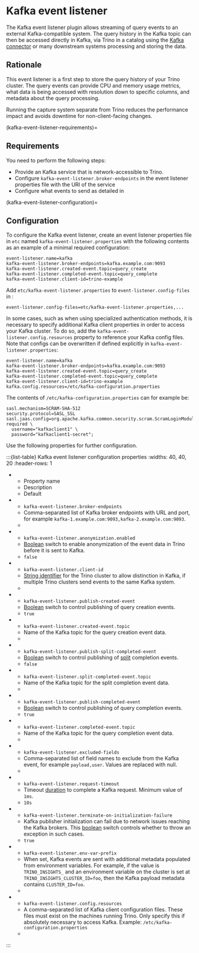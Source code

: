 # Kafka event listener

The Kafka event listener plugin allows streaming of query events to an external
Kafka-compatible system. The query history in the Kafka topic can then be
accessed directly in Kafka, via Trino in a catalog using the [Kafka
connector](/connector/kafka) or many downstream systems processing and storing
the data.

## Rationale

This event listener is a first step to store the query history of your Trino
cluster. The query events can provide CPU and memory usage metrics, what data is
being accessed with resolution down to specific columns, and metadata about the
query processing.

Running the capture system separate from Trino reduces the performance impact
and avoids downtime for non-client-facing changes.

(kafka-event-listener-requirements)=
## Requirements

You need to perform the following steps:

- Provide an Kafka service that is network-accessible to Trino.
- Configure `kafka-event-listener.broker-endpoints` in the event listener
  properties file with the URI of the service
- Configure what events to send as detailed
  in [](kafka-event-listener-configuration)

(kafka-event-listener-configuration)=
## Configuration

To configure the Kafka event listener, create an event listener properties
file in `etc` named `kafka-event-listener.properties` with the following
contents as an example of a minimal required configuration:

```properties
event-listener.name=kafka
kafka-event-listener.broker-endpoints=kafka.example.com:9093
kafka-event-listener.created-event.topic=query_create
kafka-event-listener.completed-event.topic=query_complete
kafka-event-listener.client-id=trino-example
```

Add `etc/kafka-event-listener.properties` to `event-listener.config-files`
in [](config-properties):

```properties
event-listener.config-files=etc/kafka-event-listener.properties,...
```

In some cases, such as when using specialized authentication methods, it is
necessary to specify additional Kafka client properties in order to access
your Kafka cluster. To do so, add the `kafka-event-listener.config.resources`
property to reference your Kafka config files. Note that configs can be
overwritten if defined explicitly in `kafka-event-listener.properties`:

```properties
event-listener.name=kafka
kafka-event-listener.broker-endpoints=kafka.example.com:9093
kafka-event-listener.created-event.topic=query_create
kafka-event-listener.completed-event.topic=query_complete
kafka-event-listener.client-id=trino-example
kafka.config.resources=/etc/kafka-configuration.properties
```

The contents of `/etc/kafka-configuration.properties` can for example be:

```properties
sasl.mechanism=SCRAM-SHA-512
security.protocol=SASL_SSL
sasl.jaas.config=org.apache.kafka.common.security.scram.ScramLoginModule required \
  username="kafkaclient1" \
  password="kafkaclient1-secret";
```

Use the following properties for further configuration.

:::{list-table} Kafka event listener configuration properties
:widths: 40, 40, 20
:header-rows: 1

* - Property name
  - Description
  - Default
* - `kafka-event-listener.broker-endpoints`
  - Comma-separated list of Kafka broker endpoints with URL and port, for
    example `kafka-1.example.com:9093,kafka-2.example.com:9093`.
  - 
* - `kafka-event-listener.anonymization.enabled`
  - [Boolean](prop-type-boolean) switch to enable anonymization of the event
    data in Trino before it is sent to Kafka.
  - `false`
* - `kafka-event-listener.client-id`
  - [String identifier](prop-type-string) for the Trino cluster to allow
    distinction in Kafka, if multiple Trino clusters send events to the same
    Kafka system.
  - 
* - `kafka-event-listener.publish-created-event`
  - [Boolean](prop-type-boolean) switch to control publishing of query creation
    events.
  - `true`
* - `kafka-event-listener.created-event.topic`
  - Name of the Kafka topic for the query creation event data.
  - 
* - `kafka-event-listener.publish-split-completed-event`
  - [Boolean](prop-type-boolean) switch to control publishing of
    [split](trino-concept-splits) completion events.
  - `false`
* - `kafka-event-listener.split-completed-event.topic`
  - Name of the Kafka topic for the split completion event data.
  - 
* - `kafka-event-listener.publish-completed-event`
  - [Boolean](prop-type-boolean) switch to control publishing of query
    completion events.
  - `true`
* - `kafka-event-listener.completed-event.topic`
  - Name of the Kafka topic for the query completion event data.
  -
* - `kafka-event-listener.excluded-fields`
  - Comma-separated list of field names to exclude from the Kafka event, for
    example `payload,user`. Values are replaced with null.
  -
* - `kafka-event-listener.request-timeout`
  - Timeout [duration](prop-type-duration) to complete a Kafka request. Minimum
    value of `1ms`.
  - `10s`
* - `kafka-event-listener.terminate-on-initialization-failure`
  - Kafka publisher initialization can fail due to network issues reaching the
    Kafka brokers. This [boolean](prop-type-boolean) switch controls whether to
    throw an exception in such cases.
  - `true`
* - `kafka-event-listener.env-var-prefix`
  - When set, Kafka events are sent with additional metadata populated from
    environment variables. For example, if the value is `TRINO_INSIGHTS_` and an
    environment variable on the cluster is set at
    `TRINO_INSIGHTS_CLUSTER_ID=foo`, then the Kafka payload metadata contains
    `CLUSTER_ID=foo`.
  -
* - `kafka-event-listener.config.resources`
  - A comma-separated list of Kafka client configuration files. These files
    must exist on the machines running Trino. Only specify this if absolutely
    necessary to access Kafka. Example: `/etc/kafka-configuration.properties`
  -
:::
